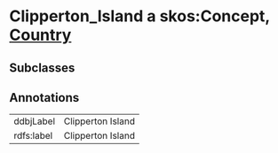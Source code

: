 # Clipperton_Island a skos:Concept, [Country](/0.1/Country)

## Subclasses

## Annotations

|||
|-----|-----|
|ddbjLabel|Clipperton Island|
|rdfs:label|Clipperton Island|

